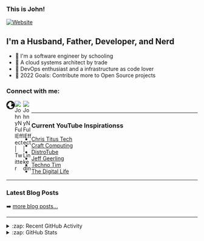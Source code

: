 ### This is John!

[![Website](https://img.shields.io/website?label=batemans.tech&style=for-the-badge&url=https%3A%2F%2Fbatemans.tech)](https://batemans.tech)

## I'm a Husband, Father, Developer, and Nerd

- 🔭 I'm a software engineer by schooling
- 🌱 A cloud systems architect by trade
- 👯 DevOps enthusiast and a infrastructure as code lover
- 🥅 2022 Goals: Contribute more to Open Source projects

### Connect with me:

[<img align="left" alt="JohnyNFullEffect" width="22px" src="https://raw.githubusercontent.com/iconic/open-iconic/master/svg/globe.svg" />][website]
[<img align="left" alt="JohnyNFullEffect | Twitter" width="22px" src="https://cdn.jsdelivr.net/npm/simple-icons@v3/icons/twitter.svg" />][twitter]
[<img align="left" alt="JohnyNFullEffect | LinkedIn" width="22px" src="https://cdn.jsdelivr.net/npm/simple-icons@v3/icons/linkedin.svg" />][linkedin]

<br />

---

### Current YouTube Inspirationss

- [Chris Titus Tech](https://www.youtube.com/c/ChrisTitusTech)
- [Craft Computing](https://www.youtube.com/c/CraftComputing)
- [DistroTube](https://www.youtube.com/c/DistroTube)
- [Jeff Geerling](https://www.youtube.com/c/JeffGeerling)
- [Techno Tim](https://www.youtube.com/c/TechnoTimLive)
- [The Digital Life](https://www.youtube.com/c/TheDigitalLifeTech)

---

### Latest Blog Posts

<!-- BLOG-POST-LIST:START -->
<!-- BLOG-POST-LIST:END -->

➡️ [more blog posts...](https://www.batemans.tech)

---

<details>
  <summary>:zap: Recent GitHub Activity</summary>
  
<!--START_SECTION:activity-->
<!--END_SECTION:activity-->

</details>

<details>
  <summary>:zap: GitHub Stats</summary>

  <img align="left" alt="JohnyNFullEffect's GitHub Stats" src="https://github-readme-stats.vercel.app/api?username=JohnyNFullEffect&show_icons=true&hide_border=true&theme=dark" />

</details>

[website]: https://batemans.tech
[twitter]: https://twitter.com/johnbateman
[linkedin]: https://linkedin.com/in/johnjbateman